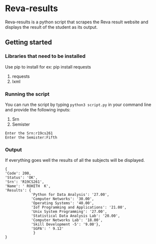 # Reva-results
Reva-results is a python script that scrapes the Reva result website and displays the result of the student as its output.

## Getting started
### Libraries that need to be installed
Use pip to install for ex: pip install requests 
1) requests
2) lxml

### Running the script
You can run the script by typing ```python3 script.py``` in your command line and provide the following inputs:
1) Srn
2) Semister
```
Enter the Srn:r19cs261
Enter the Semister:Fifth
```

### Output
If everything goes well the results of all the subjects will be displayed.
```
{
'Code': 200, 
'Status': 'OK', 
'Srn': 'R19CS261', 
'Name': ' ROHITH  K', 
'Results': {
            'Python for Data Analysis': '27.00', 
            'Computer Networks': '30.00', 
            'Operating Systems': '40.00', 
            'IoT Programming and Applications': '21.00', 
            'Unix System Programming': '27.00', 
            'Statistical Data Analysis Lab': '20.00', 
            'Computer Networks Lab': '18.00', 
            'Skill Development -5': '9.00'}, 
            'SGPA': ' 9.12'
             }
} 
```
